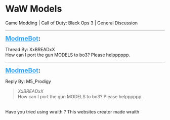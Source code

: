 # WaW Models
Game Modding | Call of Duty: Black Ops 3 | General Discussion

---
<strong style="font-size: 1.4em;"><span style="text-decoration: underline;text-decoration-color: #34a7f9;"><span style="color:#34a7f9;">ModmeBot</span></span>:</strong>

<p>Thread By: XxBREADxX<br />How can I port the gun MODELS to bo3? Please helpppppp.</p>

---
<strong style="font-size: 1.4em;"><span style="text-decoration: underline;text-decoration-color: #34a7f9;"><span style="color:#34a7f9;">ModmeBot</span></span>:</strong>

<p>Reply By: M5_Prodigy<br /><blockquote><em>XxBREADxX</em><br />How can I port the gun MODELS to bo3? Please helpppppp.</blockquote><br /> Have you tried using wraith ? This websites creator made wraith</p>

